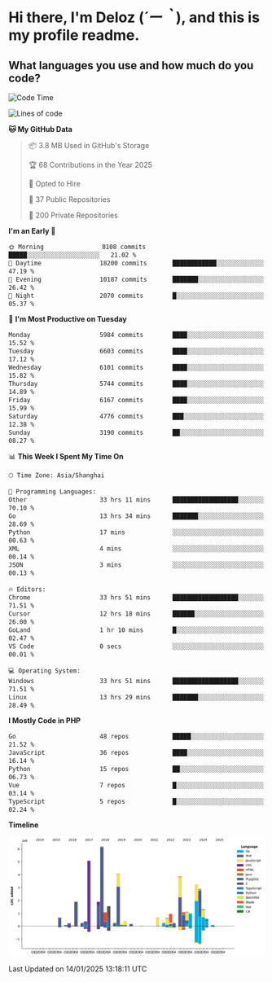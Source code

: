 # **Hi there, I'm Deloz (*´ー｀*), and this is my profile readme.**

## **What languages you use and how much do you code?**

<!--START_SECTION:waka-->
![Code Time](http://img.shields.io/badge/Code%20Time-5%2C498%20hrs%2056%20mins-blue)

![Lines of code](https://img.shields.io/badge/From%20Hello%20World%20I%27ve%20Written-42.3%20million%20lines%20of%20code-blue)

**🐱 My GitHub Data** 

> 📦 3.8 MB Used in GitHub's Storage 
 > 
> 🏆 68 Contributions in the Year 2025
 > 
> 💼 Opted to Hire
 > 
> 📜 37 Public Repositories 
 > 
> 🔑 200 Private Repositories 
 > 
**I'm an Early 🐤** 

```text
🌞 Morning                8108 commits        █████░░░░░░░░░░░░░░░░░░░░   21.02 % 
🌆 Daytime                18200 commits       ████████████░░░░░░░░░░░░░   47.19 % 
🌃 Evening                10187 commits       ███████░░░░░░░░░░░░░░░░░░   26.42 % 
🌙 Night                  2070 commits        █░░░░░░░░░░░░░░░░░░░░░░░░   05.37 % 
```
📅 **I'm Most Productive on Tuesday** 

```text
Monday                   5984 commits        ████░░░░░░░░░░░░░░░░░░░░░   15.52 % 
Tuesday                  6603 commits        ████░░░░░░░░░░░░░░░░░░░░░   17.12 % 
Wednesday                6101 commits        ████░░░░░░░░░░░░░░░░░░░░░   15.82 % 
Thursday                 5744 commits        ████░░░░░░░░░░░░░░░░░░░░░   14.89 % 
Friday                   6167 commits        ████░░░░░░░░░░░░░░░░░░░░░   15.99 % 
Saturday                 4776 commits        ███░░░░░░░░░░░░░░░░░░░░░░   12.38 % 
Sunday                   3190 commits        ██░░░░░░░░░░░░░░░░░░░░░░░   08.27 % 
```


📊 **This Week I Spent My Time On** 

```text
🕑︎ Time Zone: Asia/Shanghai

💬 Programming Languages: 
Other                    33 hrs 11 mins      ██████████████████░░░░░░░   70.10 % 
Go                       13 hrs 34 mins      ███████░░░░░░░░░░░░░░░░░░   28.69 % 
Python                   17 mins             ░░░░░░░░░░░░░░░░░░░░░░░░░   00.63 % 
XML                      4 mins              ░░░░░░░░░░░░░░░░░░░░░░░░░   00.14 % 
JSON                     3 mins              ░░░░░░░░░░░░░░░░░░░░░░░░░   00.13 % 

🔥 Editors: 
Chrome                   33 hrs 51 mins      ██████████████████░░░░░░░   71.51 % 
Cursor                   12 hrs 18 mins      ██████░░░░░░░░░░░░░░░░░░░   26.00 % 
GoLand                   1 hr 10 mins        █░░░░░░░░░░░░░░░░░░░░░░░░   02.47 % 
VS Code                  0 secs              ░░░░░░░░░░░░░░░░░░░░░░░░░   00.01 % 

💻 Operating System: 
Windows                  33 hrs 51 mins      ██████████████████░░░░░░░   71.51 % 
Linux                    13 hrs 29 mins      ███████░░░░░░░░░░░░░░░░░░   28.49 % 
```

**I Mostly Code in PHP** 

```text
Go                       48 repos            █████░░░░░░░░░░░░░░░░░░░░   21.52 % 
JavaScript               36 repos            ████░░░░░░░░░░░░░░░░░░░░░   16.14 % 
Python                   15 repos            ██░░░░░░░░░░░░░░░░░░░░░░░   06.73 % 
Vue                      7 repos             █░░░░░░░░░░░░░░░░░░░░░░░░   03.14 % 
TypeScript               5 repos             █░░░░░░░░░░░░░░░░░░░░░░░░   02.24 % 
```



**Timeline**

![Lines of Code chart](https://raw.githubusercontent.com/deloz/deloz/main/assets/bar_graph.png)


 Last Updated on 14/01/2025 13:18:11 UTC
<!--END_SECTION:waka-->
